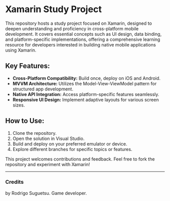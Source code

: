 # Xamarin Study Project

This repository hosts a study project focused on Xamarin, designed to deepen understanding and proficiency in cross-platform mobile development. It covers essential concepts such as UI design, data binding, and platform-specific implementations, offering a comprehensive learning resource for developers interested in building native mobile applications using Xamarin.

## Key Features:
- **Cross-Platform Compatibility:** Build once, deploy on iOS and Android.
- **MVVM Architecture:** Utilizes the Model-View-ViewModel pattern for structured app development.
- **Native API Integration:** Access platform-specific features seamlessly.
- **Responsive UI Design:** Implement adaptive layouts for various screen sizes.

## How to Use:
1. Clone the repository.
2. Open the solution in Visual Studio.
3. Build and deploy on your preferred emulator or device.
4. Explore different branches for specific topics or features.

This project welcomes contributions and feedback. Feel free to fork the repository and experiment with Xamarin!

---

### Credits
by Rodrigo Suguetsu. Game developer.
